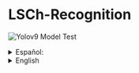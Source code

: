 # LSCh-Recognition
![Yolov9 Model Test](img/test_1.gif)

<details>
<summary>Español:</summary>

Este es un proyecto enfocado en el desarrollo de una aplicación y una base de datos para el reconocimiento de gestos de manos a través de la cámara utilizando bibliotecas de YOLO.

Desde su creación, he logrado crear una aplicación en Python que utiliza tu cámara para buscar signos de LSCh (Lengua de Señas Chilena).

Esta es una interfaz simple de PyQt para la evaluación del modelo entrenado en yolov9 para la LSCh.
Contiene dos módulos principales, las actividades y el progreso.
El módulo de actividades solo contiene una actividad disponible que es "Abecedario".

Hay dos fuentes que puedes usar, Arial y OpenDyslexic, esta última siendo una fuente hecha por y para personas con dislexia.

<details>
<summary>Enlace oficial a Opendyslexic</summary>
https://opendyslexic.org/about
</details>

El modelo principal está preparado para trabajar mejor con la GPU, por lo que es recomendado instalar torch para tu versión específica de CUDA. (NVIDIA)

<details>
<summary>Obtener tu versión de CUDA</summary>
En cmd:

```sh
nvcc --version
```
</details>

<details>
<summary>Instalar torch versión 2.3.1 en su versión CUDA específica</summary>
https://pytorch.org/get-started/previous-versions/#v231
</details>

Para correr la aplicación:

```sh
pip install -r requirements.txt
```

```sh
python main.py #|| Correr el archivo main.py
```
</details>

<details>
<summary>English</summary>

This project focuses on developing an app and database for hand gesture recognition via a camera using YOLO libraries.

Since it's creation, I've managed to create a python app that uses your camera to search for LSCh signs (Lengua de Señas Chilena).

This is a simple PyQt interface for the evaluation of the model trained in yolov9 for the LSCh.
It contains two main modules, the activities and the progress.
The activities module only contains one activity available wich is "Abecedario".

There are two fonts you can use, Arial and OpenDyslexic, this last one being a font made by and for people with dyslexia.

<details>
<summary>Official link to Opendyslexic</summary>
https://opendyslexic.org/about
</details>

The main model is made so it runs better on GPU, so it's recommended to install torch for your specific CUDA version.(NVIDIA)

<details>
<summary>Get your CUDA version</summary>

```sh
nvcc --version
```
</details>

<details>
<summary>Install torch version 2.3.1 in your CUDA specific version</summary>
https://pytorch.org/get-started/previous-versions/#v231
</details>

To run the app:

```sh
pip install -r requirements.txt
```

```sh
python main.py #|| Run the main.py file
```
</details>

